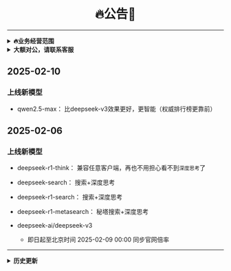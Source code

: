 <h1 align = "center">🔥公告🚀</h1>

---
<details markdown="1">
  <summary><b>🔥业务经营范围</b></summary>

- api服务（没有的找企微客服增加）
    - 提供主流大模型服务，gpt/claude/gemini/llama/国产大模型等等
    - 提供多模态模型服务，文件解析/图片解析/语音解析/视频解析等等
    - 提供垂类智能体服务，文件问答/联网问答/学术搜索等等
    - 提供语音克隆&语音合成服务，hailuo/fish/chattts等等
    - 提供embedding服务，bge/jina/openai等等
    - 提供图片生成服务，kling/flux/ideogram/recraft/虚拟换衣/换头等等
    - 提供视频生成服务，kling/cogviewx/hailuo/hunyuan/vidu/sora等等
    - 提供图片编辑服务，变清晰、去水印、抠图等等
    - 提供文档智能服务，ocr/pdf-to-markdown/url-to-markdown等等
    - 提供对象存储服务

- 账号服务（市面上有的都可以）
    - gpt-plus/claude-pro
    - api-key

- 个性化服务
    - 定制同款api聚合站点，一键对接货源
    - 定制企业智能体，类似gpt-4-all/kimi
    - 定制知识库智能问答（RAG）
    - 定制AI类网站/小程序等等
    - 承接数据标注/数据跑批任务
    - 承接大模型微调，定制化大模型（可端到端）
    - 承接其他项目，算法模型等等

</details>

<details markdown="1">
  <summary><b>大额对公，请联系客服</b></summary>
</details>

## 2025-02-10
### 上线新模型
- qwen2.5-max： 比deepseek-v3效果更好，更智能（权威排行榜更靠前）

## 2025-02-06
### 上线新模型
- deepseek-r1-think： 兼容任意客户端，再也不用担心看不到`深度思考`了
- deepseek-search： 搜索+深度思考
- deepseek-r1-search： 搜索+深度思考
- deepseek-r1-metasearch： 秘塔搜索+深度思考

- deepseek-ai/deepseek-v3 
  - 即日起至北京时间 2025-02-09 00:00 同步官网倍率


---

<details markdown="1">
  <summary><b>历史更新</b></summary>

## 2025-01-04

- 增加模型配额 gemini-2.0-flash-exp、gemini-2.0-flash-thinking-exp-1219

## 2024-12-31

- 上线新模型
    - `glm-zero/glm-zero-preview`：GLM-Zero-Preview 专注于增强模型推理能力，擅长处理数理逻辑、代码和需要深度推理的复杂问题。同基座模型相比，GLM-Zero-Preview
      在不显著降低通用任务能力的情况下，在专家任务能力方面表现大幅提升。其在 AIME 2024、MATH500 和 LiveCodeBench 评测中，效果与
      OpenAI-o1-Preview 相当。
    - 兼容SparkAI客户端，文件问答&图片问答：baseurl改为`https://api.chatfire.cn/sparkai/v1`

## 2024-12-27

- 上线新模型
    - deepseek-v3
    - deepseek-r1：deepseek-v3的思考模型
    - deepseek-search：deepseek-v3的联网模型

## 2024-12-24

- 上线新模型
    - doubao-pro-256k：相比Doubao-pro-128k/240628，长文任务效果显著提升10%以上，要点提取、字数遵循、多轮对话上文记忆等能力大幅提升
    - [qvq-72b-preview](https://mp.weixin.qq.com/s/WzL7tbFUZOgE2IFMeHT-sQ)：Qwen开源视觉推理模型QVQ，更睿智地看世界！

- 增加gemini-2.0配额，支持多模型，默认分组可用
    - "gemini-2.0-flash"
    - "gemini-2.0-flash-exp"

## 2024-12-20

- 修复SunoV4无水印版本
    - [异步任务接口文档](https://api.chatfire.cn/docs/api-246593467)
- [增加视频解析模型](https://api.chatfire.cn/docs/api-246688638)
- 增加高并发mj-fast

## 2024-12-19

- 新增生图模型 SeedEdit（文生图&图生图/图片编辑）: 一句话编辑你的世界：字节跳动推出革命性图片编辑工具SeedEdit
    - [Chat模式接口文档](https://api.chatfire.cn/docs/api-214415540)
    - [Images接口文档](https://api.chatfire.cn/docs/api-246137616)
    - [异步任务接口文档](https://api.chatfire.cn/docs/api-246120232)
- 新增视觉模型
    - deepseek-ai/deepseek-vl2
    - doubao-vision-pro-32k
    - doubao-vision-lite-32k
- 新增视频模型 Sora
    - Chat模式：`sora-1:1-480p-5s`
    - 异步任务接口在路上

## 2024-12-13

- 新增模型 混元视频（支持高并发，非逆向可商用，限时特价1毛）[接口文档](https://api.chatfire.cn/docs/api-244309840)
  HunyuanVideo 是腾讯推出的开源视频生成基础模型，拥有超过 130
  亿参数，是目前最大的开源视频生成模型。该模型采用统一的图像和视频生成架构，集成了数据整理、图像-视频联合模型训练和高效基础设施等关键技术。模型使用多模态大语言模型作为文本编码器，通过
  3D VAE 进行空间-时间压缩，并提供提示词重写功能。根据专业人工评估结果，HunyuanVideo 在文本对齐、运动质量和视觉质量等方面的表现优于现有最先进的模型

## 2024-12-09

- 新增模型
    - meta-llama/Llama-3.3-70B-Instruct: Llama 3.3 是 Llama 系列最先进的多语言开源大型语言模型，以极低成本体验媲美 405B
      模型的性能。基于 Transformer
      结构，并通过监督微调（SFT）和人类反馈强化学习（RLHF）提升有用性和安全性。其指令调优版本专为多语言对话优化，在多项行业基准上表现优于众多开源和封闭聊天模型。知识截止日期为
      2023 年 12 月。
    - jimeng-v2.1：豆包画图，支持即梦超强图像生成能力，兼容chat/dalle-image调用方式。
    - 海螺最新的I2V-01-live图生视频模型：特别针对二次元图生视频效果，进行了优化，动作流畅又生动，让2D二次元角色像复活一样。

## 2024-12-06

- 新增模型
    - o1-plus: （官网 plus 版本 `逆向工程`，有思考过程显示）o1 是OpenAI针对复杂任务的新推理模型，该任务需要广泛的常识。该模型具有
      200k 上下文，目前全球最强模型，支持图片识别
    - o1-pro: （官网 200刀 plus 版本 `逆向工程`，有思考过程显示）o1-pro 是OpenAI针对复杂任务的新推理模型，该任务需要广泛的常识。该模型具有
      200k 上下文，目前全球最强模型，支持图片识别

## 2024-12-05

- 新增模型gpt-4-plus/gpt-4o-plus按倍率计算
  > OpenAI-plus会员 逆向工程

## 2024-11-29

- 新增推理模型
    - Qwen/QwQ-32B-Preview
      > 强大的数学问题解决能力，在AIME、MATH-500数学评测上，超过了OpenAI o1-preview优秀的编码能力，LiveCodeBench接近OpenAI
      o1-preview

## 2024-11-25

- 新增虚拟换衣接口
    - [可灵官方api格式](https://api.chatfire.cn/docs/api-237182295) 0.8/次
    - [老接口格式](https://api.chatfire.cn/docs/api-226983436) 0.1/次

</details>
